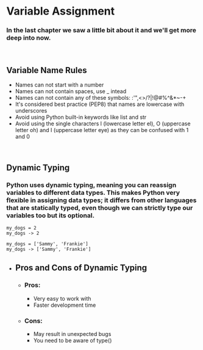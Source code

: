 # Variable Assignment
### In the last chapter we saw a little bit about it and we'll get more deep into now.
<br>

## Variable Name Rules
* Names can not start with a number
* Names can not contain spaces, use _ intead
* Names can not contain any of these symbols: :'",<>/?|\!@#%^&*~-+
* It's considered best practice (PEP8) that names are lowercase with underscores
* Avoid using Python built-in keywords like list and str
* Avoid using the single characters l (lowercase letter el), O (uppercase letter oh) and I (uppercase letter eye) as they can be confused with 1 and 0
<br>

## Dynamic Typing
### Python uses dynamic typing, meaning you can reassign variables to different data types. This makes Python very flexible in assigning data types; it differs from other languages that are statically typed, even though we can strictly type our variables too but its optional.
`````
my_dogs = 2
my_dogs -> 2

my_dogs = ['Sammy', 'Frankie']
my_dogs -> ['Sammy', 'Frankie']
`````
* ## Pros and Cons of Dynamic Typing
    * ### Pros:
        * Very easy to work with
        * Faster development time
     * ### Cons:
        * May result in unexpected bugs
        * You need to be aware of type()